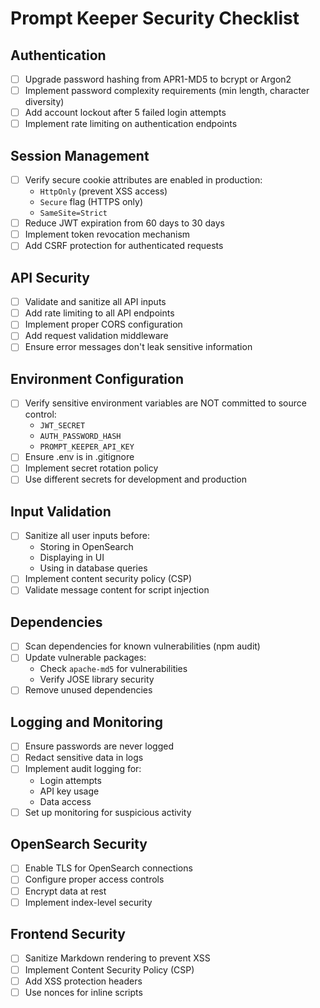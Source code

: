 # Prompt Keeper Security Checklist

## Authentication
- [ ] Upgrade password hashing from APR1-MD5 to bcrypt or Argon2
- [ ] Implement password complexity requirements (min length, character diversity)
- [ ] Add account lockout after 5 failed login attempts
- [ ] Implement rate limiting on authentication endpoints

## Session Management
- [ ] Verify secure cookie attributes are enabled in production:
  - `HttpOnly` (prevent XSS access)
  - `Secure` flag (HTTPS only)
  - `SameSite=Strict`
- [ ] Reduce JWT expiration from 60 days to 30 days
- [ ] Implement token revocation mechanism
- [ ] Add CSRF protection for authenticated requests

## API Security
- [ ] Validate and sanitize all API inputs
- [ ] Add rate limiting to all API endpoints
- [ ] Implement proper CORS configuration
- [ ] Add request validation middleware
- [ ] Ensure error messages don't leak sensitive information

## Environment Configuration
- [ ] Verify sensitive environment variables are NOT committed to source control:
  - `JWT_SECRET`
  - `AUTH_PASSWORD_HASH`
  - `PROMPT_KEEPER_API_KEY`
- [ ] Ensure .env is in .gitignore
- [ ] Implement secret rotation policy
- [ ] Use different secrets for development and production

## Input Validation
- [ ] Sanitize all user inputs before:
  - Storing in OpenSearch
  - Displaying in UI
  - Using in database queries
- [ ] Implement content security policy (CSP)
- [ ] Validate message content for script injection

## Dependencies
- [ ] Scan dependencies for known vulnerabilities (npm audit)
- [ ] Update vulnerable packages:
  - Check `apache-md5` for vulnerabilities
  - Verify JOSE library security
- [ ] Remove unused dependencies

## Logging and Monitoring
- [ ] Ensure passwords are never logged
- [ ] Redact sensitive data in logs
- [ ] Implement audit logging for:
  - Login attempts
  - API key usage
  - Data access
- [ ] Set up monitoring for suspicious activity

## OpenSearch Security
- [ ] Enable TLS for OpenSearch connections
- [ ] Configure proper access controls
- [ ] Encrypt data at rest
- [ ] Implement index-level security

## Frontend Security
- [ ] Sanitize Markdown rendering to prevent XSS
- [ ] Implement Content Security Policy (CSP)
- [ ] Add XSS protection headers
- [ ] Use nonces for inline scripts
